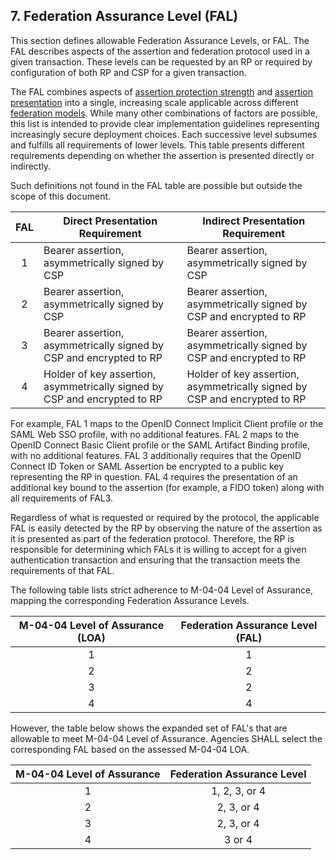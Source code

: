 <a name="fal"></a>

## 7. Federation Assurance Level (FAL)

This section defines allowable Federation Assurance Levels, or FAL. The FAL describes aspects of the assertion and federation protocol used in a given transaction. These levels can be requested by an RP or required by configuration of both RP and CSP for a given transaction. 

The FAL combines aspects of [assertion protection strength](#sec5) and [assertion presentation](#sec6) into a single, increasing scale applicable across different [federation models](#sec4). While many other combinations of factors are possible, this list is intended to provide clear implementation guidelines representing increasingly secure deployment choices. Each successive level subsumes and fulfills all requirements of lower levels. This table presents different requirements depending on whether the assertion is presented directly or indirectly. 

Such definitions not found in the FAL table are possible but outside the scope of this document.

|FAL|Direct Presentation Requirement|Indirect Presentation Requirement|
|:--:|----|----|
|1|Bearer assertion, asymmetrically signed by CSP|Bearer assertion, asymmetrically signed by CSP|
|2|Bearer assertion, asymmetrically signed by CSP|Bearer assertion, asymmetrically signed by CSP and encrypted to RP|
|3|Bearer assertion, asymmetrically signed by CSP and encrypted to RP|Bearer assertion, asymmetrically signed by CSP and encrypted to RP|
|4|Holder of key assertion, asymmetrically signed by CSP and encrypted to RP|Holder of key assertion, asymmetrically signed by CSP and encrypted to RP|

For example, FAL 1 maps to the OpenID Connect Implicit Client profile or the SAML Web SSO profile, with no additional features. FAL 2 maps to the OpenID Connect Basic Client profile or the SAML Artifact Binding profile, with no additional features. FAL 3 additionally requires that the OpenID Connect ID Token or SAML Assertion be encrypted to a public key representing the RP in question. FAL 4 requires the presentation of an additional key bound to the assertion (for example, a FIDO token) along with all requirements of FAL3.

Regardless of what is requested or required by the protocol, the applicable FAL is easily detected by the RP by observing the nature of the assertion as it is presented as part of the federation protocol. Therefore, the RP is responsible for determining which FALs it is willing to accept for a given authentication transaction and ensuring that the transaction meets the requirements of that FAL.


The following table lists strict adherence to M-04-04 Level of Assurance, mapping the corresponding Federation Assurance Levels. 

| M-04-04 Level of Assurance (LOA) |  Federation Assurance Level (FAL)
|:------------------:|:-----------------------------:
| 1 |  1
| 2 | 2
| 3 | 2
| 4 | 4

However, the table below shows the expanded set of FAL's that are allowable to meet M-04-04 Level of Assurance. Agencies SHALL select the corresponding FAL based on the assessed M-04-04 LOA.

| M-04-04 Level of Assurance | Federation Assurance Level
|:------------------:|:-----------------------------:
| 1 | 1, 2, 3, or 4 
| 2 | 2, 3, or 4
| 3 | 2, 3, or 4
| 4 | 3 or 4
